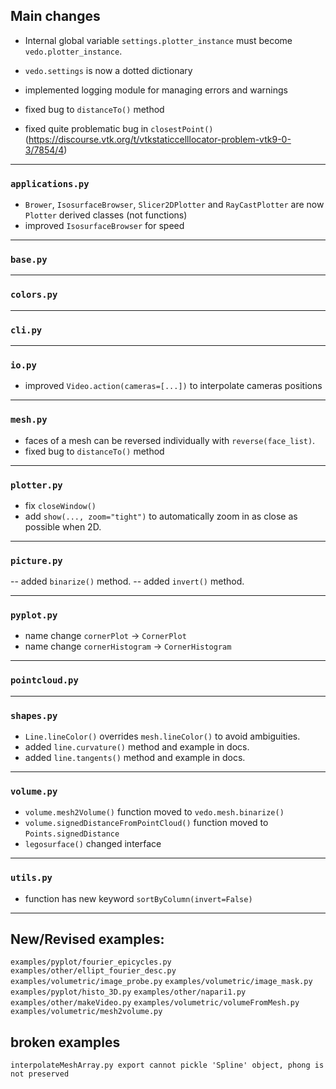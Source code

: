 ## Main changes

- Internal global variable `settings.plotter_instance` must become `vedo.plotter_instance`.

- `vedo.settings` is now a dotted dictionary

- implemented logging module for managing errors and warnings

- fixed bug to `distanceTo()` method

- fixed quite problematic bug in `closestPoint()`
(https://discourse.vtk.org/t/vtkstaticcelllocator-problem-vtk9-0-3/7854/4)


---
### `applications.py`
- `Brower`, `IsosurfaceBrowser`, `Slicer2DPlotter` and `RayCastPlotter` are now `Plotter` derived classes (not functions)
- improved `IsosurfaceBrowser` for speed

---
### `base.py`

---
### `colors.py`

---
### `cli.py`

---
### `io.py`

- improved `Video.action(cameras=[...])` to interpolate cameras positions


---
### `mesh.py`

- faces of a mesh can be reversed individually with `reverse(face_list)`.
- fixed bug to `distanceTo()` method

---
### `plotter.py`
- fix `closeWindow()`
- add `show(..., zoom="tight")` to automatically zoom in as close as possible when 2D.

---
### `picture.py`

-- added `binarize()` method.
-- added `invert()` method.

---
### `pyplot.py`
- name change `cornerPlot` -> `CornerPlot`
- name change `cornerHistogram` -> `CornerHistogram`

---
### `pointcloud.py`

---
### `shapes.py`
- `Line.lineColor()` overrides `mesh.lineColor()` to avoid ambiguities.
- added `line.curvature()` method and example in docs.
- added `line.tangents()` method and example in docs.

---
### `volume.py`
- `volume.mesh2Volume()` function moved to `vedo.mesh.binarize()`
- `volume.signedDistanceFromPointCloud()` function moved to `Points.signedDistance`
- `legosurface()` changed interface

---
### `utils.py`
- function has new keyword `sortByColumn(invert=False)`


-------------------------

## New/Revised examples:

`examples/pyplot/fourier_epicycles.py`
`examples/other/ellipt_fourier_desc.py`
`examples/volumetric/image_probe.py`
`examples/volumetric/image_mask.py`
`examples/pyplot/histo_3D.py`
`examples/other/napari1.py`
`examples/other/makeVideo.py`
`examples/volumetric/volumeFromMesh.py`
`examples/volumetric/mesh2volume.py`

## broken examples
```
interpolateMeshArray.py export cannot pickle 'Spline' object, phong is not preserved
```
